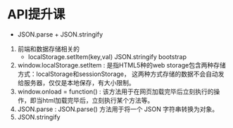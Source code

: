  # API提升课
 - JSON.parse + JSON.stringify
 1. 前端和数据存储相关的
    - localStorage.setItem(key,val)  JSON.stringify
        bootstrap 
 1. window.localStorage.setItem  :
    是指HTML5种的web storage包含两种存储方式：localStorage和sessionStorage，
    这两种方式存储的数据不会自动发给服务器，仅仅是本地保存，有大小限制。
 2. window.onload = function()   :
    该方法用于在网页加载完毕后立刻执行的操作，即当html加载完毕后，立刻执行某个方法等。
 3. JSON.parse   :
    JSON.parse() 方法用于将一个 JSON 字符串转换为对象。
 4. JSON.stringify